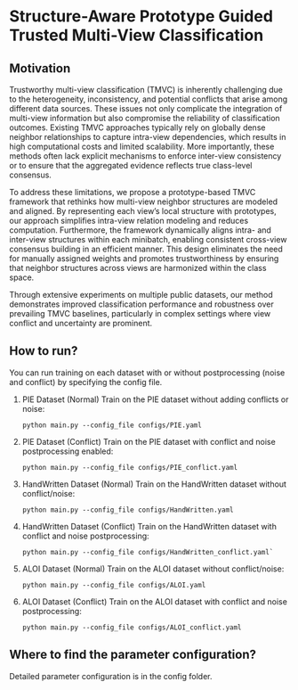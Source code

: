 # Structure-Aware Prototype Guided Trusted Multi-View Classification

## Motivation
Trustworthy multi-view classification (TMVC) is inherently challenging due to the heterogeneity, inconsistency, and potential conflicts that arise among different data sources. These issues not only complicate the integration of multi-view information but also compromise the reliability of classification outcomes. Existing TMVC approaches typically rely on globally dense neighbor relationships to capture intra-view dependencies, which results in high computational costs and limited scalability. More importantly, these methods often lack explicit mechanisms to enforce inter-view consistency or to ensure that the aggregated evidence reflects true class-level consensus.

To address these limitations, we propose a prototype-based TMVC framework that rethinks how multi-view neighbor structures are modeled and aligned. By representing each view’s local structure with prototypes, our approach simplifies intra-view relation modeling and reduces computation. Furthermore, the framework dynamically aligns intra- and inter-view structures within each minibatch, enabling consistent cross-view consensus building in an efficient manner. This design eliminates the need for manually assigned weights and promotes trustworthiness by ensuring that neighbor structures across views are harmonized within the class space.

Through extensive experiments on multiple public datasets, our method demonstrates improved classification performance and robustness over prevailing TMVC baselines, particularly in complex settings where view conflict and uncertainty are prominent.

## How to run?

You can run training on each dataset with or without postprocessing (noise and conflict) by specifying the config file. 

1. PIE Dataset (Normal) Train on the PIE dataset without adding conflicts or noise: 

    ```
   python main.py --config_file configs/PIE.yaml
    ```
   
2. PIE Dataset (Conflict) Train on the PIE dataset with conflict and noise postprocessing enabled:
  
   ```
   python main.py --config_file configs/PIE_conflict.yaml
   ```

3. HandWritten Dataset (Normal) Train on the HandWritten dataset without conflict/noise: 
    ```
    python main.py --config_file configs/HandWritten.yaml
    ```
4. HandWritten Dataset (Conflict) Train on the HandWritten dataset with conflict and noise postprocessing: 
    ``` 
    python main.py --config_file configs/HandWritten_conflict.yaml`
    ```
5. ALOI Dataset (Normal) Train on the ALOI dataset without conflict/noise: 
    ```
    python main.py --config_file configs/ALOI.yaml
    ```
6. ALOI Dataset (Conflict) Train on the ALOI dataset with conflict and noise postprocessing: 
    ```
    python main.py --config_file configs/ALOI_conflict.yaml
    ```
## Where to find the parameter configuration?

Detailed parameter configuration is in the config folder.


